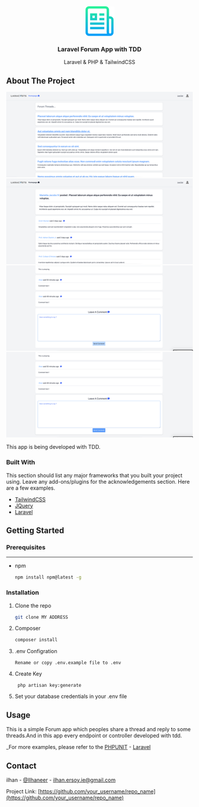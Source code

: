 


<!-- PROJECT LOGO -->
<br />
<p align="center">
  <a href="https://github.com/othneildrew/Best-README-Template">
    <img src="images/logo.png" alt="Logo" width="80" height="80">
  </a>

<h3 align="center">Laravel Forum App with TDD</h3>

  <p align="center">
    Laravel & PHP & TailwindCSS
    <br />
  </p>
</p>





<!-- ABOUT THE PROJECT -->
## About The Project

[![Product Name Screen Shot][product-screenshot-1]](https://example.com)
[![Product Name Screen Shot][product-screenshot-2]](https://example.com)
[![Product Name Screen Shot][product-screenshot-3]](https://example.com)
[![Product Name Screen Shot][product-screenshot-4]](https://example.com)

This app is being developed with TDD.


### Built With

This section should list any major frameworks that you built your project using. Leave any add-ons/plugins for the acknowledgements section. Here are a few examples.
* [TailwindCSS](https://tailwindcss.com/)
* [JQuery](https://jquery.com)
* [Laravel](https://laravel.com)



<!-- GETTING STARTED -->
## Getting Started

### Prerequisites

------
* npm
  ```sh
  npm install npm@latest -g
  ```

### Installation



1. Clone the repo
   ```sh
   git clone MY ADDRESS
   ```
2. Composer
   ```sh
   composer install
   ```
3. .env Configration
   ```
   Rename or copy .env.example file to .env
   ```
4. Create Key
   ```
    php artisan key:generate
   ```
5. Set your database credentials in your .env file

<!-- USAGE EXAMPLES -->
## Usage

This is a simple Forum app which peoples share a thread and reply to some threads.And in this app every endpoint or controller developed with tdd.


_For more examples, please refer to the [PHPUNIT](https://phpunit.de/) -
[Laravel](https://laravel.com/)






<!-- CONTACT -->
## Contact

ilhan - [@Ilhaneer](https://twitter.com/Ilhaneer) - ilhan.ersoy.ie@gmail.com

Project Link: [https://github.com/your_username/repo_name](https://github.com/your_username/repo_name)





<!-- MARKDOWN LINKS & IMAGES -->
<!-- https://www.markdownguide.org/basic-syntax/#reference-style-links -->
[contributors-shield]: https://img.shields.io/github/contributors/othneildrew/Best-README-Template.svg?style=for-the-badge
[contributors-url]: https://github.com/othneildrew/Best-README-Template/graphs/contributors
[forks-shield]: https://img.shields.io/github/forks/othneildrew/Best-README-Template.svg?style=for-the-badge
[forks-url]: https://github.com/othneildrew/Best-README-Template/network/members
[stars-shield]: https://img.shields.io/github/stars/othneildrew/Best-README-Template.svg?style=for-the-badge
[stars-url]: https://github.com/othneildrew/Best-README-Template/stargazers
[issues-shield]: https://img.shields.io/github/issues/othneildrew/Best-README-Template.svg?style=for-the-badge
[issues-url]: https://github.com/othneildrew/Best-README-Template/issues
[license-shield]: https://img.shields.io/github/license/othneildrew/Best-README-Template.svg?style=for-the-badge
[license-url]: https://github.com/othneildrew/Best-README-Template/blob/master/LICENSE.txt
[linkedin-shield]: https://img.shields.io/badge/-LinkedIn-black.svg?style=for-the-badge&logo=linkedin&colorB=555
[linkedin-url]: https://linkedin.com/in/othneildrew
[product-screenshot-1]: images/1.png
[product-screenshot-2]: images/2.png
[product-screenshot-3]: images/3.png
[product-screenshot-4]: images/4.png



